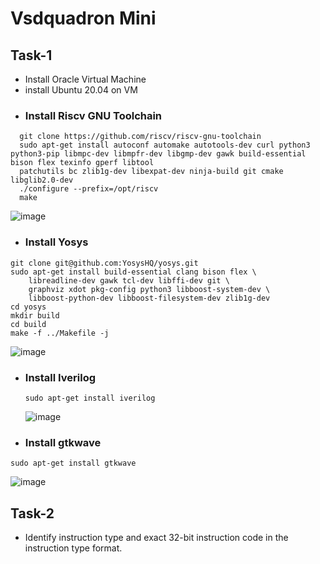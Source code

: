 # Vsdquadron Mini

## Task-1
+ Install Oracle Virtual Machine
+ install Ubuntu 20.04 on VM
+ ### Install Riscv GNU Toolchain

```
  git clone https://github.com/riscv/riscv-gnu-toolchain
  sudo apt-get install autoconf automake autotools-dev curl python3 python3-pip libmpc-dev libmpfr-dev libgmp-dev gawk build-essential bison flex texinfo gperf libtool   
  patchutils bc zlib1g-dev libexpat-dev ninja-build git cmake libglib2.0-dev
  ./configure --prefix=/opt/riscv
  make
  ```
![image](https://github.com/Amrutha3515/RISC-V/assets/150571663/9a6bbd49-9c43-4ec2-8590-fdd2ba1445b6)



+ ### Install Yosys
```
git clone git@github.com:YosysHQ/yosys.git
sudo apt-get install build-essential clang bison flex \
	libreadline-dev gawk tcl-dev libffi-dev git \
	graphviz xdot pkg-config python3 libboost-system-dev \
	libboost-python-dev libboost-filesystem-dev zlib1g-dev
cd yosys
mkdir build
cd build
make -f ../Makefile -j
```
![image](https://github.com/Amrutha3515/RISC-V/assets/150571663/c4bb02b9-5454-4a3d-8dc1-da1420c8f27e)

+ ### Install Iverilog
  ```
  sudo apt-get install iverilog
  ```
  ![image](https://github.com/Amrutha3515/RISC-V/assets/150571663/1e635984-51f3-4533-b73b-646754abd8bd)

+ ### Install gtkwave
```
sudo apt-get install gtkwave
```
![image](https://github.com/Amrutha3515/RISC-V/assets/150571663/9122d695-2e38-40f3-8949-601ebab8d46b)

## Task-2 
+ Identify instruction type and exact 32-bit instruction code in the instruction type format.









